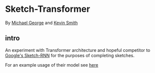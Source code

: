 # Sketch-Transformer

By [Michael George](https://mag389.github.io) and [Kevin Smith](https://github.com/95ktsmith/)

##  intro

An experiment with Transformer architecture and hopeful competitor to
[Google's Sketch-RNN](https://github.com/magenta/magenta/tree/main/magenta/models/sketch_rnn) for the purposes of completing sketches.

For an example usage of their model see [here](https://magenta.tensorflow.org/assets/sketch_rnn_demo/index.html)
